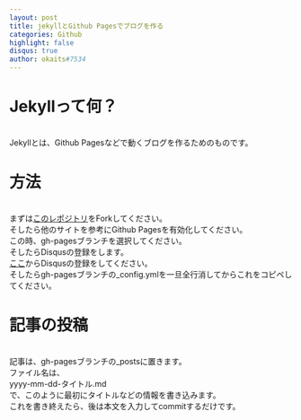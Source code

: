 ```yaml
---
layout: post
title: jekyllとGithub Pagesでブログを作る
categories: Github
highlight: false
disqus: true
author: okaits#7534
---
```

 <!-- EthereumAds -->
   <div id="EthereumAds-linuxcodevblog"></div>
   <script src="https://ethereumads.com/adviewer.js">
   </script>
   <script>
       EthereumAds.initAdSlot({
           acceptedCurrencies: ["ALL"], // option ALL for all whitelisted tokens, ETH for Ethereum, DAI for DAI Stablecoin
           //validatorEndpoint:"", // optional custom validator
           mediaType: "image_320x50",
           fallback: "default", // default, none, custom url
           slot: "linuxcodevblog",
           address: "0xd404f198c4f580727eb11cd69b581d5f10c7efd9",
           platform: "",
           affiliate: "",
           keywords:"", //comma separatedy
           adult: false,
           version: "1.00"
       });
       /*
        for responsive ads add and adjust this according to your needs:
        responsive: [
            { mediaType: "image_728x90", minWidth: 728 },
            { mediaType: "image_300x600" }
        ],
       */
   </script>
   <!-- /EthereumAds --> 
<h1>Jekyllって何？</h1>
<br>
Jekyllとは、Github Pagesなどで動くブログを作るためのものです。<br>
<h1>方法</h1>
<br>
まずは<a href="https://github.com/gdgmanagua/jekyll-mdl">このレポジトリ</a>をForkしてください。<br>
そしたら他のサイトを参考にGithub Pagesを有効化してください。<br>
この時、gh-pagesブランチを選択してください。<br>
そしたらDisqusの登録をします。<br>
<a href="https://disqus.com/profile/signup/">ここ</a>からDisqusの登録をしてください。<br>
そしたらgh-pagesブランチの_config.ymlを一旦全行消してからこれをコピペしてください。<br>
<script src="https://gist.github.com/okaits/390935c3f4334bc99e807b60acd4cdfc.js"></script>
<h1>記事の投稿</h1>
<br>
記事は、gh-pagesブランチの_postsに置きます。<br>
ファイル名は、<br>
yyyy-mm-dd-タイトル.md<br>
で、このように最初にタイトルなどの情報を書き込みます。<br>
<script src="https://gist.github.com/okaits/08ddb58f57b44dc8a6e288745f9aa93d.js"></script>
これを書き終えたら、後は本文を入力してcommitするだけです。<br>